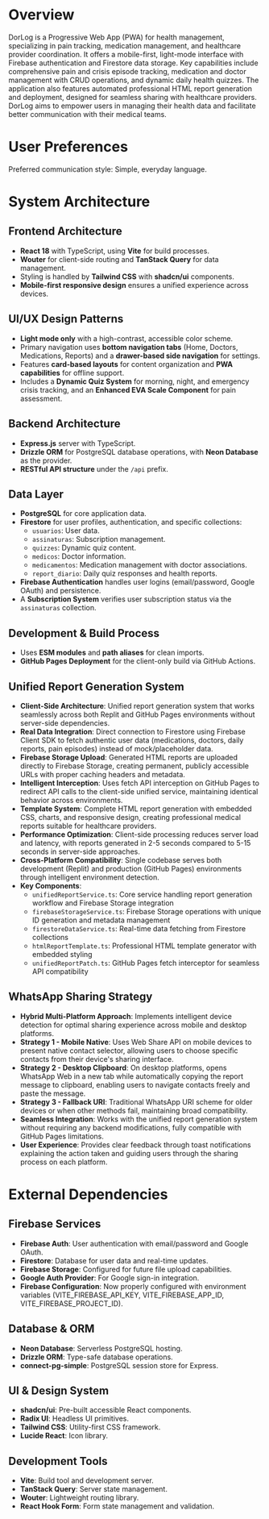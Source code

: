 # Overview

DorLog is a Progressive Web App (PWA) for health management, specializing in pain tracking, medication management, and healthcare provider coordination. It offers a mobile-first, light-mode interface with Firebase authentication and Firestore data storage. Key capabilities include comprehensive pain and crisis episode tracking, medication and doctor management with CRUD operations, and dynamic daily health quizzes. The application also features automated professional HTML report generation and deployment, designed for seamless sharing with healthcare providers. DorLog aims to empower users in managing their health data and facilitate better communication with their medical teams.

# User Preferences

Preferred communication style: Simple, everyday language.

# System Architecture

## Frontend Architecture
- **React 18** with TypeScript, using **Vite** for build processes.
- **Wouter** for client-side routing and **TanStack Query** for data management.
- Styling is handled by **Tailwind CSS** with **shadcn/ui** components.
- **Mobile-first responsive design** ensures a unified experience across devices.

## UI/UX Design Patterns
- **Light mode only** with a high-contrast, accessible color scheme.
- Primary navigation uses **bottom navigation tabs** (Home, Doctors, Medications, Reports) and a **drawer-based side navigation** for settings.
- Features **card-based layouts** for content organization and **PWA capabilities** for offline support.
- Includes a **Dynamic Quiz System** for morning, night, and emergency crisis tracking, and an **Enhanced EVA Scale Component** for pain assessment.

## Backend Architecture
- **Express.js** server with TypeScript.
- **Drizzle ORM** for PostgreSQL database operations, with **Neon Database** as the provider.
- **RESTful API structure** under the `/api` prefix.

## Data Layer
- **PostgreSQL** for core application data.
- **Firestore** for user profiles, authentication, and specific collections:
    - `usuarios`: User data.
    - `assinaturas`: Subscription management.
    - `quizzes`: Dynamic quiz content.
    - `medicos`: Doctor information.
    - `medicamentos`: Medication management with doctor associations.
    - `report_diario`: Daily quiz responses and health reports.
- **Firebase Authentication** handles user logins (email/password, Google OAuth) and persistence.
- A **Subscription System** verifies user subscription status via the `assinaturas` collection.

## Development & Build Process
- Uses **ESM modules** and **path aliases** for clean imports.
- **GitHub Pages Deployment** for the client-only build via GitHub Actions.

## Unified Report Generation System
- **Client-Side Architecture**: Unified report generation system that works seamlessly across both Replit and GitHub Pages environments without server-side dependencies.
- **Real Data Integration**: Direct connection to Firestore using Firebase Client SDK to fetch authentic user data (medications, doctors, daily reports, pain episodes) instead of mock/placeholder data.
- **Firebase Storage Upload**: Generated HTML reports are uploaded directly to Firebase Storage, creating permanent, publicly accessible URLs with proper caching headers and metadata.
- **Intelligent Interception**: Uses fetch API interception on GitHub Pages to redirect API calls to the client-side unified service, maintaining identical behavior across environments.
- **Template System**: Complete HTML report generation with embedded CSS, charts, and responsive design, creating professional medical reports suitable for healthcare providers.
- **Performance Optimization**: Client-side processing reduces server load and latency, with reports generated in 2-5 seconds compared to 5-15 seconds in server-side approaches.
- **Cross-Platform Compatibility**: Single codebase serves both development (Replit) and production (GitHub Pages) environments through intelligent environment detection.
- **Key Components**:
  - `unifiedReportService.ts`: Core service handling report generation workflow and Firebase Storage integration
  - `firebaseStorageService.ts`: Firebase Storage operations with unique ID generation and metadata management
  - `firestoreDataService.ts`: Real-time data fetching from Firestore collections
  - `htmlReportTemplate.ts`: Professional HTML template generator with embedded styling
  - `unifiedReportPatch.ts`: GitHub Pages fetch interceptor for seamless API compatibility

## WhatsApp Sharing Strategy
- **Hybrid Multi-Platform Approach**: Implements intelligent device detection for optimal sharing experience across mobile and desktop platforms.
- **Strategy 1 - Mobile Native**: Uses Web Share API on mobile devices to present native contact selector, allowing users to choose specific contacts from their device's sharing interface.
- **Strategy 2 - Desktop Clipboard**: On desktop platforms, opens WhatsApp Web in a new tab while automatically copying the report message to clipboard, enabling users to navigate contacts freely and paste the message.
- **Strategy 3 - Fallback URI**: Traditional WhatsApp URI scheme for older devices or when other methods fail, maintaining broad compatibility.
- **Seamless Integration**: Works with the unified report generation system without requiring any backend modifications, fully compatible with GitHub Pages limitations.
- **User Experience**: Provides clear feedback through toast notifications explaining the action taken and guiding users through the sharing process on each platform.

# External Dependencies

## Firebase Services
- **Firebase Auth**: User authentication with email/password and Google OAuth.
- **Firestore**: Database for user data and real-time updates.
- **Firebase Storage**: Configured for future file upload capabilities.
- **Google Auth Provider**: For Google sign-in integration.
- **Firebase Configuration**: Now properly configured with environment variables (VITE_FIREBASE_API_KEY, VITE_FIREBASE_APP_ID, VITE_FIREBASE_PROJECT_ID).

## Database & ORM
- **Neon Database**: Serverless PostgreSQL hosting.
- **Drizzle ORM**: Type-safe database operations.
- **connect-pg-simple**: PostgreSQL session store for Express.

## UI & Design System
- **shadcn/ui**: Pre-built accessible React components.
- **Radix UI**: Headless UI primitives.
- **Tailwind CSS**: Utility-first CSS framework.
- **Lucide React**: Icon library.

## Development Tools
- **Vite**: Build tool and development server.
- **TanStack Query**: Server state management.
- **Wouter**: Lightweight routing library.
- **React Hook Form**: Form state management and validation.
